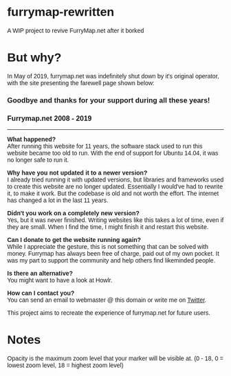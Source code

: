 # furrymap-rewritten
A WIP project to revive FurryMap.net after it borked

# But why?
In May of 2019, furrymap.net was indefinitely shut down by it's original operator, with the site presenting the farewell page shown below:

<html>
<body style="font-family: sans-serif">
<h3>
Goodbye and thanks for your support during all these years!
</h3>
<h3>
Furrymap.net 2008 - 2019
</h3>
<hr>
<p>
<b>What happened?</b><br>
After running this website for 11 years, the software stack used to run this website became too old to run. With the end of support for Ubuntu 14.04, it was no longer safe to run it. 
</p>
<p>
<b>Why have you not updated it to a newer version?</b><br>
I already tried running it with updated versions, but libraries and frameworks used to create this website are no longer updated. Essentially I would've had to rewrite it, to make it work. But the codebase is old and not worth the effort. The internet has changed a lot in the last 11 years.
</p>
<p>
<b>Didn't you work on a completely new version?</b><br>
Yes, but it was never finished. Writing websites like this takes a lot of time, even if they are small. When I find the time, I might finish it and restart this website.
</p>
<p>
<b>Can I donate to get the website running again?</b><br>
While I appreciate the gesture, this is not something that can be solved with money. Furrymap has always been free of charge, paid out of my own pocket. It was my part to support the community and help others find likeminded people.
</p>
<p>
<b>Is there an alternative?</b><br>
You might want to have a look at Howlr. 
</p>
<p>
<b>How can I contact you?</b><br>
You can send an email to webmaster @ this domain or write me on <a href="https://twitter.com/furrymap">Twitter</a>.
</p>
</body>
</html>

This project aims to recreate the experience of furrymap.net for future users.

# Notes
Opacity is the maximum zoom level that your marker will be visible at. (0 - 18, 0 = lowest zoom level, 18 = highest zoom level)
